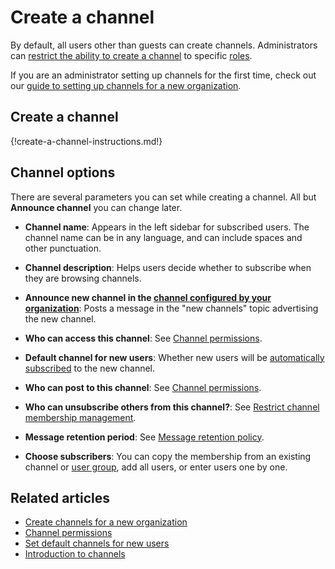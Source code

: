 # Create a channel

By default, all users other than guests can create channels. Administrators can
[restrict the ability to create a channel](/help/configure-who-can-create-channels) to specific
[roles](/help/roles-and-permissions).

If you are an administrator setting up channels for the first time, check out our
[guide to setting up channels for a new organization](/help/create-channels).

## Create a channel

{!create-a-channel-instructions.md!}

## Channel options

There are several parameters you can set while creating a channel. All but
**Announce channel** you can change later.

* **Channel name**: Appears in the left sidebar for subscribed users. The
  channel name can be in any language, and can include spaces and other
  punctuation.

* **Channel description**: Helps users decide whether to subscribe when they
  are browsing channels.

* **Announce new channel in the [channel configured by your organization](/help/configure-automated-notices#new-channel-announcements)**:
  Posts a message in the "new channels" topic advertising the new channel.

* **Who can access this channel**: See [Channel permissions](/help/channel-permissions).

* **Default channel for new users**: Whether new users will be [automatically
  subscribed](/help/set-default-channels-for-new-users) to the new channel.

* **Who can post to this channel**: See [Channel permissions](/help/channel-permissions).

* **Who can unsubscribe others from this channel?**: See
  [Restrict channel membership management](/help/configure-who-can-invite-to-channels#configure-who-can-remove-users).

* **Message retention period**: See
  [Message retention policy](/help/message-retention-policy#configure-message-retention-policy-for-individual-channels).

* **Choose subscribers**: You can copy the membership from an existing channel or
  [user group](/help/user-groups), add all users, or enter users one by one.

## Related articles

* [Create channels for a new organization](/help/create-channels)
* [Channel permissions](/help/channel-permissions)
* [Set default channels for new users](/help/set-default-channels-for-new-users)
* [Introduction to channels](/help/introduction-to-channels)
